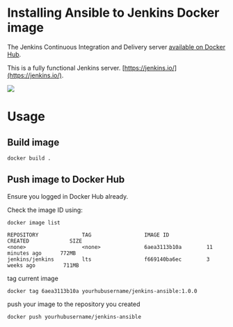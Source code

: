 
# Installing Ansible to Jenkins Docker image

The Jenkins Continuous Integration and Delivery server [available on Docker Hub](https://hub.docker.com/r/jenkins/jenkins).

This is a fully functional Jenkins server.
[https://jenkins.io/](https://jenkins.io/).

<img src="https://jenkins.io/sites/default/files/jenkins_logo.png"/>

# Usage
## Build image
```
docker build .
```

## Push image to Docker Hub
Ensure you logged in Docker Hub already.

Check the image ID using:
```
docker image list
```

```
REPOSITORY              TAG                 IMAGE ID            CREATED             SIZE
<none>                  <none>              6aea3113b10a        11 minutes ago      772MB
jenkins/jenkins         lts                 f669140ba6ec        3 weeks ago         711MB
```

tag current image

```
docker tag 6aea3113b10a yourhubusername/jenkins-ansible:1.0.0
```

push your image to the repository you created

```
docker push yourhubusername/jenkins-ansible
```